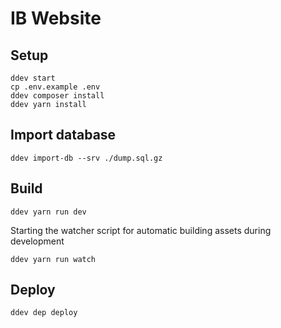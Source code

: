 # IB Website

## Setup

```
ddev start
cp .env.example .env
ddev composer install
ddev yarn install
```

## Import database

```
ddev import-db --srv ./dump.sql.gz
```

## Build

```
ddev yarn run dev
```

Starting the watcher script for automatic building assets during development

```
ddev yarn run watch
```

## Deploy

```
ddev dep deploy
```
